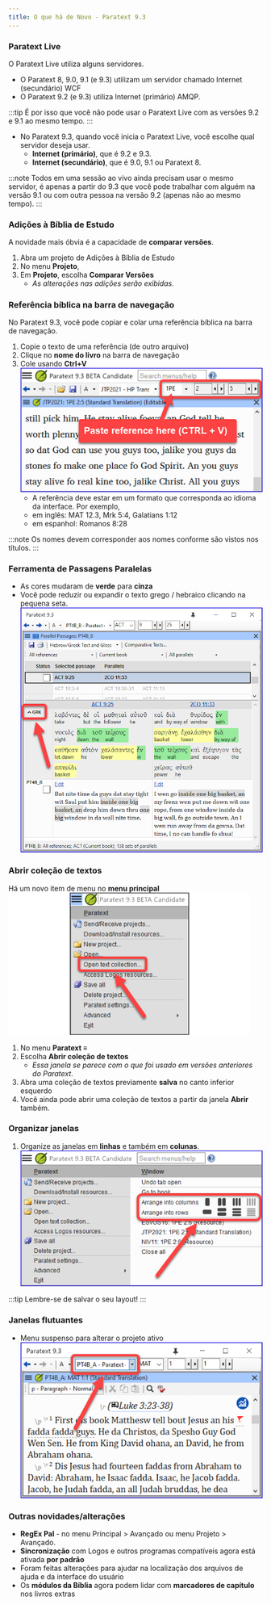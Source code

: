 ```yaml
---
title: O que há de Novo - Paratext 9.3
---
```


### Paratext Live

O Paratext Live utiliza alguns servidores.

-   O Paratext 8, 9.0, 9.1 (e 9.3) utilizam um servidor chamado Internet (secundário) WCF
-   O Paratext 9.2 (e 9.3) utiliza Internet (primário) AMQP.

:::tip
É por isso que você não pode usar o Paratext Live com as versões 9.2 e 9.1 ao mesmo tempo.
:::
-   No Paratext 9.3, quando você inicia o Paratext Live, você escolhe qual servidor deseja usar.
    -   **Internet (primário)**, que é 9.2 e 9.3.
    -   **Internet (secundário)**, que é 9.0, 9.1 ou Paratext 8.

:::note
Todos em uma sessão ao vivo ainda precisam usar o mesmo servidor, é apenas a partir do 9.3 que você pode trabalhar com alguém na versão 9.1 ou com outra pessoa na versão 9.2 (apenas não ao mesmo tempo).
:::



### Adições à Bíblia de Estudo

A novidade mais óbvia é a capacidade de **comparar versões**.

1.   Abra um projeto de Adições à Bíblia de Estudo
1.   No menu **Projeto**,
1.   Em **Projeto**, escolha **Comparar Versões**
     - *As alterações nas adições serão exibidas*.

#####

### Referência bíblica na barra de navegação

No Paratext 9.3, você pode copiar e colar uma referência bíblica na barra de navegação.

1.  Copie o texto de uma referência (de outro arquivo)
1.  Clique no **nome do livro** na barra de navegação
1.  Cole usando **Ctrl+V**
   ![](./media/paste-reference-2.png)
    -  A referência deve estar em um formato que corresponda ao idioma da interface. Por exemplo,
      -   em inglês: MAT 12.3, Mrk 5:4, Galatians 1:12
      -   em espanhol: Romanos 8:28

:::note
Os nomes devem corresponder aos nomes conforme são vistos nos títulos.
:::

### Ferramenta de Passagens Paralelas

-   As cores mudaram de **verde** para **cinza**
-   Você pode reduzir ou expandir o texto grego / hebraico clicando na pequena seta.  
  ![](./media/parallel-passage-greek-collapse.png)


### Abrir coleção de textos

Há um novo item de menu no **menu principal**  
   ![](./media/open-text-collection-menu-item-2.png)

1.  No menu **Paratext ≡**
1.  Escolha **Abrir coleção de textos**
     -  *Essa janela se parece com o que foi usado em versões anteriores do Paratext*.
1.  Abra uma coleção de textos previamente **salva** no canto inferior esquerdo
1.  Você ainda pode abrir uma coleção de textos a partir da janela **Abrir** também.

### Organizar janelas

1.  Organize as janelas em **linhas** e também em **colunas**.  
   ![](./media/arrange-in-rows.png)

:::tip 
Lembre-se de salvar o seu layout!
:::

#####

### Janelas flutuantes

-   Menu suspenso para alterar o projeto ativo  
  ![](./media/change-project-or-resource.png)



### Outras novidades/alterações

-   **RegEx Pal** - no menu Principal \> Avançado ou menu Projeto \> Avançado.
-   **Sincronização** com Logos e outros programas compatíveis agora está ativada **por padrão**
-   Foram feitas alterações para ajudar na localização dos arquivos de ajuda e da interface do usuário
-   Os **módulos da Bíblia** agora podem lidar com **marcadores de capítulo** nos livros extras